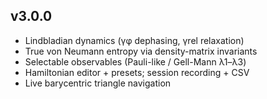 ## v3.0.0

- Lindbladian dynamics (γφ dephasing, γrel relaxation)
- True von Neumann entropy via density-matrix invariants
- Selectable observables (Pauli-like / Gell-Mann λ1–λ3)
- Hamiltonian editor + presets; session recording + CSV
- Live barycentric triangle navigation
